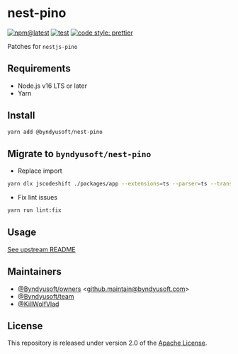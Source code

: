 # nest-pino

[![npm@latest](https://img.shields.io/npm/v/@byndyusoft/nest-pino/latest.svg)](https://www.npmjs.com/package/@byndyusoft/nest-pino)
[![test](https://github.com/Byndyusoft/nest-pino/actions/workflows/test.yaml/badge.svg?branch=master)](https://github.com/Byndyusoft/nest-pino/actions/workflows/test.yaml)
[![code style: prettier](https://img.shields.io/badge/code_style-prettier-ff69b4.svg)](https://github.com/prettier/prettier)

Patches for `nestjs-pino`

## Requirements

- Node.js v16 LTS or later
- Yarn

## Install

```bash
yarn add @byndyusoft/nest-pino
```

## Migrate to `byndyusoft/nest-pino`

- Replace import

```bash
yarn dlx jscodeshift ./packages/app --extensions=ts --parser=ts --transform=./node_modules/@byndyusoft/nest-pino/codemods/replace-import-specifier.js
```

- Fix lint issues

```bash
yarn run lint:fix
```

## Usage

[See upstream README](https://github.com/iamolegga/nestjs-pino#readme)

## Maintainers

- [@Byndyusoft/owners](https://github.com/orgs/Byndyusoft/teams/owners) <<github.maintain@byndyusoft.com>>
- [@Byndyusoft/team](https://github.com/orgs/Byndyusoft/teams/team)
- [@KillWolfVlad](https://github.com/KillWolfVlad)

## License

This repository is released under version 2.0 of the
[Apache License](https://www.apache.org/licenses/LICENSE-2.0).
